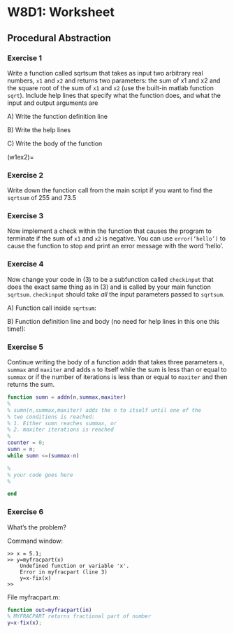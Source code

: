 # W8D1: Worksheet

## Procedural Abstraction

### Exercise 1

 Write a function called sqrtsum that takes as input two arbitrary real numbers, ```x1``` and ```x2``` and returns two parameters: the sum of x1 and x2 and the square root of the sum of ```x1``` and ```x2``` (use the built-in matlab function ```sqrt```). Include help lines that specify what the function does, and what the input and output arguments are

A) Write the function definition line

B) Write the help lines

C) Write the body of the function

(w1ex2)=

### Exercise 2

 Write down the function call from the main script if you want to find the ```sqrtsum``` of 255 and 73.5

### Exercise 3

Now implement a check within the function that causes
the program to terminate if the sum of ```x1``` and ```x2``` is negative. You can
use ```error(‘hello’)``` to cause the function to stop and print an error
message with the word ‘hello’.

### Exercise 4

 Now change your code in (3) to be a subfunction called ```checkinput``` that does the exact same thing as in (3) and is called by your main function ```sqrtsum```. ```checkinput``` should take *all* the input parameters passed to ```sqrtsum```.

A) Function call inside ```sqrtsum```:

B) Function definition line and body (no need for help lines in this one
this time\!):

### Exercise 5

Continue writing the body of a function addn that takes
three parameters ```n```, ```summax``` and ```maxiter``` and adds ```n``` to itself while the
sum is less than or equal to ```summax``` or if the number of iterations is
less than or equal to ```maxiter``` and then returns the sum.

```matlab
function sumn = addn(n,summax,maxiter)
%
% sumn(n,summax,maxiter) adds the n to itself until one of the
% two conditions is reached:
% 1. Either sumn reaches summax, or
% 2. maxiter iterations is reached
%
counter = 0;
sumn = n;
while sumn <=(summax-n)

%
% your code goes here
%

end
```

### Exercise 6
 What’s the problem?

Command window:

```
>> x = 5.1;
>> y=myfracpart(x)
    Undefined function or variable 'x'.
    Error in myfracpart (line 3)
    y=x-fix(x)
>>
```

File myfracpart.m:

```matlab
function out=myfracpart(in)
% MYFRACPART returns fractional part of number
y=x-fix(x);
```